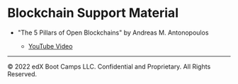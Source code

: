 # Blockchain Support Material

* "The 5 Pillars of Open Blockchains" by Andreas M. Antonopoulos

  * [YouTube Video](https://www.youtube.com/watch?v=qlAhXo-d-64)

---
© 2022 edX Boot Camps LLC. Confidential and Proprietary. All Rights Reserved.
